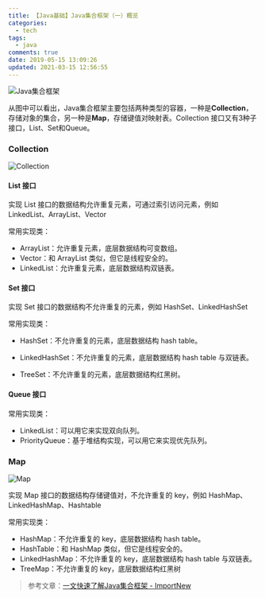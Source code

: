 ```yaml
---
title: 【Java基础】Java集合框架（一）概览
categories:
  - tech
tags:
  - java
comments: true
date: 2019-05-15 13:09:26
updated: 2021-03-15 12:56:55
---
```


![Java集合框架](https://img-blog.csdnimg.cn/20190515130837158.gif)

从图中可以看出，Java集合框架主要包括两种类型的容器，一种是**Collection**，存储对象的集合，另一种是**Map**，存储键值对映射表。Collection 接口又有3种子接口，List、Set和Queue。

<!-- more -->

### Collection

![Collection](https://img-blog.csdnimg.cn/20190515130850462.png?x-oss-process=image/watermark,type_ZmFuZ3poZW5naGVpdGk,shadow_10,text_aHR0cHM6Ly9ibG9nLmNzZG4ubmV0L01TaG93MDA2,size_16,color_FFFFFF,t_70)

#### List 接口

实现 List 接口的数据结构允许重复元素，可通过索引访问元素，例如 LinkedList、ArrayList、Vector

常用实现类：

- ArrayList：允许重复元素，底层数据结构可变数组。
- Vector：和 ArrayList 类似，但它是线程安全的。
- LinkedList：允许重复元素，底层数据结构双链表。

#### Set 接口

实现 Set 接口的数据结构不允许重复的元素，例如 HashSet、LinkedHashSet

常用实现类：

- HashSet：不允许重复的元素，底层数据结构 hash table。
- LinkedHashSet：不允许重复的元素，底层数据结构 hash table 与双链表。

- TreeSet：不允许重复的元素，底层数据结构红黑树。

#### Queue 接口

常用实现类：

- LinkedList：可以用它来实现双向队列。
- PriorityQueue：基于堆结构实现，可以用它来实现优先队列。

### Map

![Map](https://img-blog.csdnimg.cn/20190515130904846.png?x-oss-process=image/watermark,type_ZmFuZ3poZW5naGVpdGk,shadow_10,text_aHR0cHM6Ly9ibG9nLmNzZG4ubmV0L01TaG93MDA2,size_16,color_FFFFFF,t_70)

实现 Map 接口的数据结构存储键值对，不允许重复的 key，例如 HashMap、LinkedHashMap、Hashtable

常用实现类：

- HashMap：不允许重复的 key，底层数据结构 hash table。
- HashTable：和 HashMap 类似，但它是线程安全的。
- LinkedHashMap：不允许重复的 key，底层数据结构 hash table 与双链表。
- TreeMap：不允许重复的 key，底层数据结构红黑树

> 参考文章：[一文快速了解Java集合框架 - ImportNew](http://www.importnew.com/31223.html)

